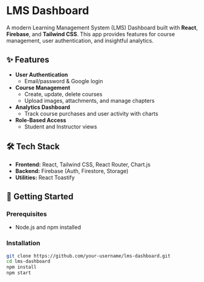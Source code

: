 # LMS Dashboard

A modern Learning Management System (LMS) Dashboard built with **React**, **Firebase**, and **Tailwind CSS**. This app provides features for course management, user authentication, and insightful analytics.

## ✨ Features

- **User Authentication**
  - Email/password & Google login
- **Course Management**
  - Create, update, delete courses
  - Upload images, attachments, and manage chapters
- **Analytics Dashboard**
  - Track course purchases and user activity with charts
- **Role-Based Access**
  - Student and Instructor views

## 🛠 Tech Stack

- **Frontend:** React, Tailwind CSS, React Router, Chart.js
- **Backend:** Firebase (Auth, Firestore, Storage)
- **Utilities:** React Toastify

## 🚀 Getting Started

### Prerequisites

- Node.js and npm installed

### Installation

```bash
git clone https://github.com/your-username/lms-dashboard.git
cd lms-dashboard
npm install
npm start
```

